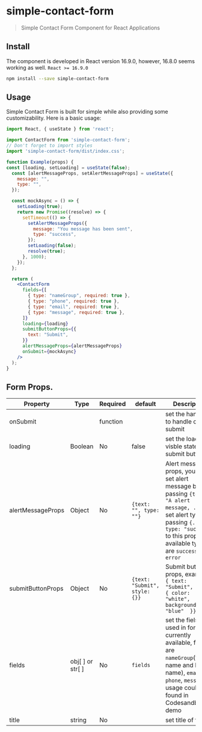 # simple-contact-form

> Simple Contact Form Component for React Applications

## Install
The component is developed in React version 16.9.0, however, 16.8.0 seems working as well.
`React >= 16.9.0`

```bash
npm install --save simple-contact-form
```

## Usage
Simple Contact Form is built for simple while also providing some customizability. Here is a basic usage:
```jsx
import React, { useState } from 'react';

import ContactForm from 'simple-contact-form';
// Don't forget to import styles
import 'simple-contact-form/dist/index.css';

function Example(props) {
const [loading, setLoading] = useState(false);
  const [alertMessageProps, setAlertMessageProps] = useState({
    message: "",
    type: "",
  });

  const mockAsync = () => {
    setLoading(true);
    return new Promise((resolve) => {
      setTimeout(() => {
        setAlertMessageProps({
          message: "You message has been sent",
          type: "success",
        });
        setLoading(false);
        resolve(true);
      }, 1000);
    });
  };

  return (
    <ContactForm
      fields={[
        { type: "nameGroup", required: true },
        { type: "phone", required: true },
        { type: "email", required: true },
        { type: "message", required: true },
      ]}
      loading={loading}
      submitButtonProps={{
        text: "Submit",
      }}
      alertMessageProps={alertMessageProps}
      onSubmit={mockAsync}
    />
  );
}
```

## Form Props.
|Property|Type|Required|default|Description|
|-------|-----|----|----------|--------------------|
|onSubmit||function||set the handler to handle click submit
|loading|Boolean|No|false|set the loader visble state of submit button
alertMessageProps|Object|No|`{text: "", type: ""}`|Alert message props, you can set alert message by passing `{text: "A alert message, ...}`, or set alert type by passing `{..., type: "success"}` to this prop, available types are `success` and `error` 
|submitButtonProps|Object|No|`{text: "Submit", style: {}}`|Submit button props, example, `{ text: "Submit", style:{ color: "white", backgroundColor: "blue"  }}` 
|fields|obj[ ] or str[ ]|No|`fields`|set the fiels to be used in form, currently available, fields are `nameGroup`(first name and last name), `email`, `phone`, `message`, usage could be found in Codesandbox demo
|title|string|No||set title of form